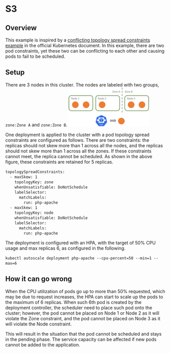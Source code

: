 # S3
## Overview
This example is inspired by a [conflicting topology spread constraints example](https://kubernetes.io/docs/concepts/scheduling-eviction/topology-spread-constraints/#example-conflicting-topologyspreadconstraints) in the official Kubernetes document. In this example, there are two pod constraints, yet these two can be conflicting to each other and causing pods to fail to be scheduled.

## Setup
There are 3 nodes in this cluster. The nodes are labeled with two groups, `zone:Zone A` and `zone:Zone B`. 
<img src="figures/s3.png" width="50%" height = "50%">

One deployment is applied to the cluster with a pod topology spread constraints are configured as follows. There are two constraints: the replicas should not skew more than 1 across all the nodes, and the replicas should not skew more than 1 across all the zones. If these constraints cannot meet, the replica cannot be scheduled. As shown in the above figure, these constraints are retained for 5 replicas. 
```
topologySpreadConstraints:
  - maxSkew: 1
    topologyKey: zone
    whenUnsatisfiable: DoNotSchedule
    labelSelector:
      matchLabels:
        run: php-apache
  - maxSkew: 1
    topologyKey: node
    whenUnsatisfiable: DoNotSchedule
    labelSelector:
      matchLabels:
        run: php-apache
```
The deployment is configured with an HPA, with the target of 50% CPU usage and max replicas 6, as configured in the following.
```
kubectl autoscale deployment php-apache --cpu-percent=50 --min=1 --max=6
```

## How it can go wrong
When the CPU utilization of pods go up to more than 50% requested, which may be due to request increases, the HPA can start to scale up the pods to the maximum of 6 replicas. When such 6th pod is created by the deployment controller, the scheduler need to place such pod onto the cluster; however, the pod cannot be placed on Node 1 or Node 2 as it will violate the Zone constraint, and the pod cannot be placed on Node 3 as it will violate the Node constraint. 

This will result in the situation that the pod cannot be scheduled and stays in the pending phase. The service capacity can be affected if new pods cannot be added to the application.
